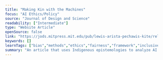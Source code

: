 ```yaml
---
title: "Making Kin with the Machines"
focus: "AI Ethics/Policy"
source: "Journal of Design and Science"
readability: ["Intermediate"]
type: "Website Article"
openSource: false
link: "https://jods.mitpress.mit.edu/pub/lewis-arista-pechawis-kite/release/1"
keywords: []
learnTags: ["bias","methods","ethics","fairness","framework","inclusivePractice","trust"]
summary: "An article that uses Indigenous epistemologies to analyze AI's place in society and its development and use. "
---
```

